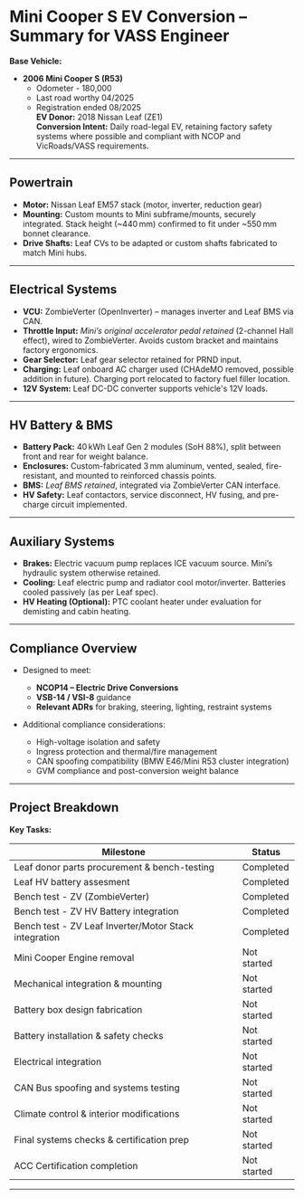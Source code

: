 # Mini Cooper S EV Conversion – Summary for VASS Engineer

**Base Vehicle:** 
- **2006 Mini Cooper S (R53)**
  - Odometer - 180,000 
  - Last road worthy 04/2025
  - Registration ended 08/2025   
**EV Donor:** 2018 Nissan Leaf (ZE1)  
**Conversion Intent:** Daily road-legal EV, retaining factory safety systems where possible and compliant with NCOP and VicRoads/VASS requirements.

---

## Powertrain

- **Motor:** Nissan Leaf EM57 stack (motor, inverter, reduction gear)
- **Mounting:** Custom mounts to Mini subframe/mounts, securely integrated. Stack height (~440 mm) confirmed to fit under ~550 mm bonnet clearance.
- **Drive Shafts:** Leaf CVs to be adapted or custom shafts fabricated to match Mini hubs.

---

## Electrical Systems

- **VCU:** ZombieVerter (OpenInverter) – manages inverter and Leaf BMS via CAN.
- **Throttle Input:** *Mini’s original accelerator pedal retained* (2-channel Hall effect), wired to ZombieVerter. Avoids custom bracket and maintains factory ergonomics.
- **Gear Selector:** Leaf gear selector retained for PRND input.
- **Charging:** Leaf onboard AC charger used (CHAdeMO removed, possible addition in future). Charging port relocated to factory fuel filler location.
- **12V System:** Leaf DC-DC converter supports vehicle's 12V loads.

---

## HV Battery & BMS

- **Battery Pack:** 40 kWh Leaf Gen 2 modules (SoH 88%), split between front and rear for weight balance.
- **Enclosures:** Custom-fabricated 3 mm aluminum, vented, sealed, fire-resistant, and mounted to reinforced chassis points.
- **BMS:** *Leaf BMS retained*, integrated via ZombieVerter CAN interface.
- **HV Safety:** Leaf contactors, service disconnect, HV fusing, and pre-charge circuit implemented.

---

## Auxiliary Systems

- **Brakes:** Electric vacuum pump replaces ICE vacuum source. Mini’s hydraulic system otherwise retained.
- **Cooling:** Leaf electric pump and radiator cool motor/inverter. Batteries cooled passively (as per Leaf spec).
- **HV Heating (Optional):** PTC coolant heater under evaluation for demisting and cabin heating.

---

## Compliance Overview

- Designed to meet:
  - **NCOP14 – Electric Drive Conversions**
  - **VSB-14 / VSI-8** guidance
  - **Relevant ADRs** for braking, steering, lighting, restraint systems

- Additional compliance considerations:
  - High-voltage isolation and safety
  - Ingress protection and thermal/fire management
  - CAN spoofing compatibility (BMW E46/Mini R53 cluster integration)
  - GVM compliance and post-conversion weight balance

---


## Project Breakdown

**Key Tasks:**

| Milestone                                               | Status               |
|---------------------------------------------------------|----------------------|
| Leaf donor parts procurement & bench-testing            | Completed            |
| Leaf HV battery assesment                               | Completed            |
| Bench test - ZV (ZombieVerter)                          | Completed            |
| Bench test - ZV HV Battery integration                  | Completed            |
| Bench test - ZV Leaf Inverter/Motor Stack integration   | Completed            |
| Mini Cooper Engine removal                              | Not started          |
| Mechanical integration & mounting                       | Not started          |
| Battery box design fabrication                          | Not started          |
| Battery installation & safety checks                    | Not started          |
| Electrical integration                                  | Not started          |
| CAN Bus spoofing and systems testing                    | Not started          |
| Climate control & interior modifications                | Not started          |
| Final systems checks & certification prep               | Not started          |
| ACC Certification completion                            | Not started          |

---



